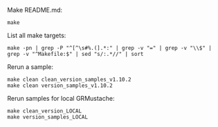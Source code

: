 Make README.md:

    make

List all make targets:

    make -pn | grep -P "^[^\s#%.(].*:" | grep -v "=" | grep -v "\\$" | grep -v "^Makefile:$" | sed "s/:.*//" | sort

Rerun a sample:

    make clean clean_version_samples_v1.10.2
    make clean version_samples_v1.10.2

Rerun samples for local GRMustache:

    make clean_version_LOCAL
    make version_samples_LOCAL

